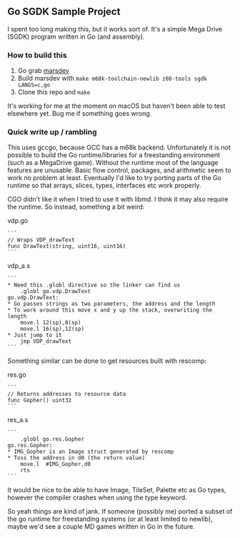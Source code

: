 ## Go SGDK Sample Project

I spent too long making this, but it works sort of.
It's a simple Mega Drive (SGDK) program written in Go (and assembly).

### How to build this

1. Go grab [marsdev](github.com/andwn/marsdev)
2. Build marsdev with `make m68k-toolchain-newlib z80-tools sgdk LANGS=c,go`
3. Clone this repo and `make`

It's working for me at the moment on macOS but haven't been able to test elsewhere yet. 
Bug me if something goes wrong.

### Quick write up / rambling

This uses gccgo, because GCC has a m68k backend.
Unfortunately it is not possible to build the Go runtime/libraries
for a freestanding environment (such as a MegaDrive game).
Without the runtime most of the language features are unusable.
Basic flow control, packages, and arithmetic seem to work no problem at least.
Eventually I'd like to try porting parts of the Go runtime so that arrays,
slices, types, interfaces etc work properly.

CGO didn't like it when I tried to use it with libmd.
I think it may also require the runtime. So instead, something a bit weird:

vdp.go

    ```
    // Wraps VDP_drawText
    func DrawText(string, uint16, uint16)
    ```

vdp_a.s

    ```
    * Need this .globl directive so the linker can find us
        .globl go.vdp.DrawText
    go.vdp.DrawText:
    * Go passes strings as two parameters, the address and the length
    * To work around this move x and y up the stack, overwriting the length
        move.l 12(sp),8(sp)
        move.l 16(sp),12(sp)
    * Just jump to it
        jmp VDP_drawText
    ```

Something similar can be done to get resources built with rescomp:

res.go

    ```
    // Returns addresses to resource data
    func Gopher() uint32
    ```

res_a.s

    ```
        .globl go.res.Gopher
    go.res.Gopher:
    * IMG_Gopher is an Image struct generated by rescomp
    * Toss the address in d0 (the return value)
        move.l  #IMG_Gopher,d0
        rts
    ```

It would be nice to be able to have Image, TileSet, Palette etc as Go types,
however the compiler crashes when using the type keyword.

So yeah things are kind of jank. If someone (possibly me) ported a subset of
the go runtime for freestanding systems (or at least limited to newlib),
maybe we'd see a couple MD games written in Go in the future.
